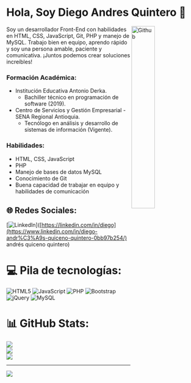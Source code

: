 # Hola, Soy Diego Andres Quintero 👋

<img width="35%" align="right" alt="Github" src="https://media.giphy.com/media/SvFocn0wNMx0iv2rYz/giphy.gif" />

Soy un desarrollador Front-End con habilidades en HTML, CSS, JavaScript, Git, PHP y manejo de MySQL. Trabajo bien en equipo, aprendo rápido y soy una persona amable, paciente y comunicativa. ¡Juntos podemos crear soluciones increíbles!

### Formación Académica:

+ Institución Educativa Antonio Derka.
    * Bachiller técnico en programación de software (2019).
+ Centro de Servicios y Gestión Empresarial - SENA Regional Antioquia.
    * Tecnólogo en análisis y desarrollo de sistemas de información (Vigente).


### Habilidades:

* HTML, CSS, JavaScript
* PHP
* Manejo de bases de datos MySQL
* Conocimiento de Git
* Buena capacidad de trabajar en equipo y habilidades de comunicación

## 🌐 Redes Sociales:
[![LinkedIn](https://img.shields.io/badge/LinkedIn-%230077B5.svg?logo=linkedin&logoColor=white)]([https://linkedin.com/in/diego](https://www.linkedin.com/in/diego-andr%C3%A9s-quiceno-quintero-0bb97b254/) andrés quiceno quintero) 

# 💻 Pila de tecnologías:
![HTML5](https://img.shields.io/badge/html5-%23E34F26.svg?style=for-the-badge&logo=html5&logoColor=white) ![JavaScript](https://img.shields.io/badge/javascript-%23323330.svg?style=for-the-badge&logo=javascript&logoColor=%23F7DF1E) ![PHP](https://img.shields.io/badge/php-%23777BB4.svg?style=for-the-badge&logo=php&logoColor=white) ![Bootstrap](https://img.shields.io/badge/bootstrap-%23563D7C.svg?style=for-the-badge&logo=bootstrap&logoColor=white) ![jQuery](https://img.shields.io/badge/jquery-%230769AD.svg?style=for-the-badge&logo=jquery&logoColor=white) ![MySQL](https://img.shields.io/badge/mysql-%2300f.svg?style=for-the-badge&logo=mysql&logoColor=white)
# 📊 GitHub Stats:
![](https://github-readme-stats.vercel.app/api?username=DiegoQQ&theme=dark&hide_border=false&include_all_commits=false&count_private=false)<br/>
![](https://github-readme-streak-stats.herokuapp.com/?user=DiegoQQ&theme=dark&hide_border=false)<br/>
![](https://github-readme-stats.vercel.app/api/top-langs/?username=DiegoQQ&theme=dark&hide_border=false&include_all_commits=false&count_private=false&layout=compact)

---
[![](https://visitcount.itsvg.in/api?id=DiegoQQ&icon=0&color=0)](https://visitcount.itsvg.in)

<!-- Proudly created with GPRM ( https://gprm.itsvg.in ) -->
